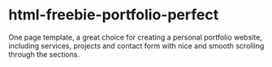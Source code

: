 # html-freebie-portfolio-perfect
One page template, a great choice for creating a personal portfolio website, including services, projects and contact form with nice and smooth scrolling through the sections.
